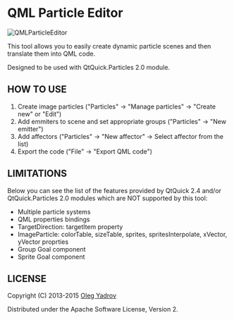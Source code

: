 QML Particle Editor
=========

![QMLParticleEditor](http://i.imgur.com/LD653Mc.png)

This tool allows you to easily create dynamic particle scenes and then translate them into QML code.

Designed to be used with QtQuick.Particles 2.0 module.

## HOW TO USE

1. Create image particles ("Particles" -> "Manage particles" -> "Create new" or "Edit")
2. Add emmiters to scene and set appropriate groups ("Particles" -> "New emitter")
3. Add affectors ("Particles" -> "New affector" -> Select affector from the list)
4. Export the code ("File" -> "Export QML code")

## LIMITATIONS

Below you can see the list of the features provided by QtQuick 2.4 and/or QtQuick.Particles 2.0 modules which are NOT supported by this tool:
* Multiple particle systems
* QML properties bindings
* TargetDirection: targetItem property
* ImageParticle: colorTable, sizeTable, sprites, spritesInterpolate, xVector, yVector proprties
* Group Goal component
* Sprite Goal component

## LICENSE

Copyright (C) 2013-2015 [Oleg Yadrov](https://linkedin.com/in/olegyadrov)

Distributed under the Apache Software License, Version 2.

